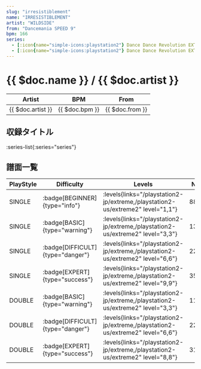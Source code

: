 ```yaml
---
slug: "irresistiblement"
name: "IRRESISTIBLEMENT"
artist: "WILDSIDE"
from: "Dancemania SPEED 9"
bpm: 166
series:
  - [:icon{name="simple-icons:playstation2"} Dance Dance Revolution EXTREME :icon{name="flag:jp-4x3"}](/playstation2-jp/extreme)
  - [:icon{name="simple-icons:playstation2"} Dance Dance Revolution EXTREME 2 :icon{name="flag:us-4x3"}](/playstation2-us/extreme2)
---
```


# {{ $doc.name }} / {{ $doc.artist }}

|Artist|BPM|From|
|------|---|----|
|{{ $doc.artist }}|{{ $doc.bpm }}|{{ $doc.from }}|

## 収録タイトル

:series-list{:series="series"}

## 譜面一覧

|PlayStyle|Difficulty|Levels|Notes|Movie|
|---------|----------|------|-----|-----|
|SINGLE| :badge[BEGINNER]{type="info"}| :levels{links="/playstation2-jp/extreme,/playstation2-us/extreme2" level="1,1"}|88/0||
|SINGLE| :badge[BASIC]{type="warning"}| :levels{links="/playstation2-jp/extreme,/playstation2-us/extreme2" level="3,3"}|135/10||
|SINGLE| :badge[DIFFICULT]{type="danger"}| :levels{links="/playstation2-jp/extreme,/playstation2-us/extreme2" level="6,6"}|220/3||
|SINGLE| :badge[EXPERT]{type="success"}| :levels{links="/playstation2-jp/extreme,/playstation2-us/extreme2" level="9,9"}|355/3||
|DOUBLE| :badge[BASIC]{type="warning"}| :levels{links="/playstation2-jp/extreme,/playstation2-us/extreme2" level="3,3"}|110/3||
|DOUBLE| :badge[DIFFICULT]{type="danger"}| :levels{links="/playstation2-jp/extreme,/playstation2-us/extreme2" level="6,6"}|228/3||
|DOUBLE| :badge[EXPERT]{type="success"}| :levels{links="/playstation2-jp/extreme,/playstation2-us/extreme2" level="8,8"}|312/6||
